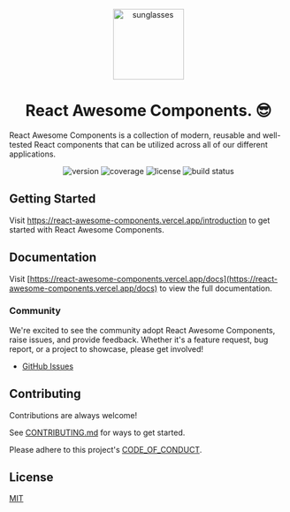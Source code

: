 <p align="center">
  <a href="https://github.com/trinhthinh388/react-awesome-components">
    <img src="./assets/logo.svg" alt="sunglasses" width="128" />
  </a>
</p>

<h1 align="center">React Awesome Components. 😎</h1>

React Awesome Components is a collection of modern, reusable and well-tested React components that can be utilized across all of our different applications.

<p align="center">
  <img alt="version" src="https://img.shields.io/npm/v/%40react-awesome%2Fcomponents" />
  <img alt="coverage" src="https://img.shields.io/codecov/c/github/trinhthinh388/react-awesome-components/master" />
  <img alt="license" src="https://img.shields.io/github/license/trinhthinh388/react-awesome-components" />
  <img alt="build status" src="https://img.shields.io/github/actions/workflow/status/trinhthinh388/react-awesome-components/release.yml" />
</p>

## Getting Started

Visit <a aria-label="react awesome introduction" href="https://react-awesome-components.vercel.app/introduction">https://react-awesome-components.vercel.app/introduction</a> to get started with React Awesome Components.

## Documentation

Visit [https://react-awesome-components.vercel.app/docs](https://react-awesome-components.vercel.app/docs) to view the full documentation.

### Community

We're excited to see the community adopt React Awesome Components, raise issues, and provide feedback.
Whether it's a feature request, bug report, or a project to showcase, please get involved!

- [GitHub Issues](https://github.com/trinhthinh388/react-awesome-components/issues)

## Contributing

Contributions are always welcome!

See [CONTRIBUTING.md](https://github.com/trinhthinh388/react-awesome-components/blob/master/CONTRIBUTING.md) for ways to get started.

Please adhere to this project's [CODE_OF_CONDUCT](https://github.com/trinhthinh388/react-awesome-components/blob/master/CODE_OF_CONDUCT.md).

## License

[MIT](https://choosealicense.com/licenses/mit/)
